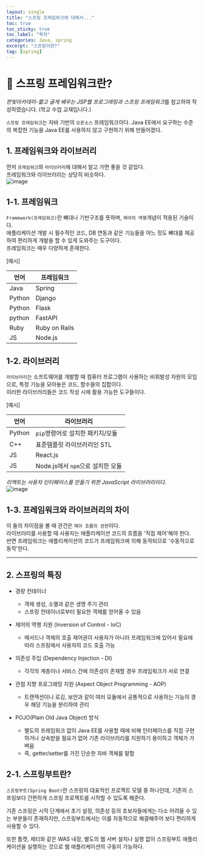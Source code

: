 ```yaml
---
layout: single
title: "스프링 프레임워크에 대해서..."
toc: true
toc_sticky: true
toc_label: "목차"
categories: Java, spring
excerpt: "스프링이란?"
tag: [spring]
---
```


# 📘 스프링 프레임워크란?
*한빛아카데미-짧고 굴게 배우는 JSP웹 프로그래밍과 스프링 프레임워크*를 참고하여 작성하였습니다. (학교 수업 교재입니다.)  

`스프링 프레임워크`는 자바 기반의 `오픈소스` 프레임워크이다.  Java EE에서 요구하는 수준의 복잡한 기능을 Java EE를 사용하지 않고 구현하기 위해 만들어졌다.  

## 1. 프레임워크와 라이브러리
먼저 `프레임워크`와 `라이브러리`에 대해서 알고 가면 좋을 것 같았다.  
프레임워크와 라이브러리는 상당히 비슷하다.  
![image](https://user-images.githubusercontent.com/104587537/207395547-f6e4d337-3b11-40c2-95b5-b4dff7b8a834.png)

## 1-1. 프레임워크
`Framework(프레임워크)`란 뼈대나 기반구조를 뜻하며, `제어의 역행`개념이 적용된 기술이다.  
애플리케이션 개발 시 필수적인 코드, DB 연동과 같은 기능들을 어느 정도 뼈대를 제공하여 편리하게 개발을 할 수 있게 도와주는 도구이다.  
프레임워크는 매우 다양하게 존재한다.  

[예시]  

|언어|프레임워크|
|---|---|
|Java|Spring|
|Python|Django|
|Python|Flask|
|python|FastAPI|
|Ruby|Ruby on Rails|
|JS|Node.js|

## 1-2. 라이브러리
`라이브러리`는 소프트웨어를 개발할 때 컴퓨터 프로그램이 사용하는 비휘발성 자원의 모임으로, 특정 기능을 모아놓은 코드, 함수들의 집합이다.  
이러한 라이브러리들은 코드 작성 시에 활용 가능한 도구들이다. 

[예시]  

|언어|라이브러리|
|---|---|
|Python|`pip`명령어로 설치한 패키지/모듈|
|C++|표준템플릿 라이브러리인 STL|
|JS|React.js|
|JS|Node.js에서 `npm`으로 설치한 모듈|  

*리엑트는 사용자 인터페이스를 만들기 위한 JavaScript 라이브러리이다.*   
![image](https://user-images.githubusercontent.com/104587537/207398392-4fe64d9e-7b2e-47b3-b408-a3c74646c1bb.png)  

## 1-3. 프레임워크와 라이브러리의 차이
이 둘의 차이점을 볼 때 관건은 `제어 흐름의 권한`이다.  
라이브러리를 사용할 때 사용자는 애플리케이션 코드의 흐름을 '직접 제어'해야 한다.  
반면 프레임워크는 애플리케이션의 코드가 프레임워크에 의해 동작되므로 '수동적으로 동작'한다.  

---
## 2. 스프링의 특징
- 경량 컨테이너
    - 객체 생성, 소멸과 같은 생명 주기 관리
    - 스프링 컨테이너로부터 필요한 객체를 얻어올 수 있음

- 제어의 역행 지원 (Inversion of Control - IoC)
    - 메서드나 객체의 호출 제어권이 사용자가 아니라 프레임워크에 있어서 필요에 따라 스프링에서 사용자의 코드 호출 가능

- 의존성 주입 (Dependency Injection - DI)
    - 각각의 계층이나 서비스 간에 의존성이 존재할 경우 프레임워크가 서로 연결   

- 관점 지향 프로그래밍 지원 (Aspect Object Programming - AOP)
    - 트랜잭션이나 로깅, 보안과 같이 여러 모듈에서 공통적으로 사용하는 기능의 경우 해당 기능을 분리하여 관리  

- POJO(Plain Old Java Object) 방식
    - 별도의 프레임워크 없이 Java EE를 사용할 때에 비해 인터페이스를 직접 구현하거나 상속받을 필요가 없어 기존 라이브러리를 지원하기 용이하고 객체가 가벼움
    - 즉, getter/setter를 가진 단순한 자바 객체를 말함

## 2-1. 스프링부트란?
`스프링부트(Spring Boot)`란 스프링의 대표적인 프로젝트 모델 중 하나인데, 기존의 스프링보다 간편하게 스프링 프로젝트를 시작할 수 있도록 해준다.  

기존 스프링은 시작 단계에서 초기 설정, 의존성 등의 초보자들에게는 다소 어려울 수 있는 부분들이 존재하지만, 스프링부트에서는 이를 자동적으로 해결해주어 보다 편리하게 사용할 수 있다.  

또한 톰캣, 제티와 같은 WAS 내장, 별도의 웹 서버 설치나 실행 없이 스프링부트 애플리케이션을 실행하는 것으로 웹 애플리케이션의 구동이 가능하다.
